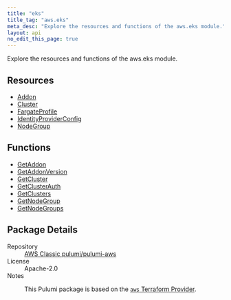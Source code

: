 ```yaml
---
title: "eks"
title_tag: "aws.eks"
meta_desc: "Explore the resources and functions of the aws.eks module."
layout: api
no_edit_this_page: true
---
```


<!-- WARNING: this file was generated by Pulumi Docs Generator. -->
<!-- Do not edit by hand unless you're certain you know what you are doing! -->

Explore the resources and functions of the aws.eks module.

<h2 id="resources">Resources</h2>
<ul class="api">
    <li><a href="addon/" title="Addon"><span class="api-symbol api-symbol--resource"></span>Addon</a></li>
    <li><a href="cluster/" title="Cluster"><span class="api-symbol api-symbol--resource"></span>Cluster</a></li>
    <li><a href="fargateprofile/" title="FargateProfile"><span class="api-symbol api-symbol--resource"></span>FargateProfile</a></li>
    <li><a href="identityproviderconfig/" title="IdentityProviderConfig"><span class="api-symbol api-symbol--resource"></span>IdentityProviderConfig</a></li>
    <li><a href="nodegroup/" title="NodeGroup"><span class="api-symbol api-symbol--resource"></span>NodeGroup</a></li>
</ul>

<h2 id="functions">Functions</h2>
<ul class="api">
    <li><a href="getaddon/" title="GetAddon"><span class="api-symbol api-symbol--function"></span>GetAddon</a></li>
    <li><a href="getaddonversion/" title="GetAddonVersion"><span class="api-symbol api-symbol--function"></span>GetAddonVersion</a></li>
    <li><a href="getcluster/" title="GetCluster"><span class="api-symbol api-symbol--function"></span>GetCluster</a></li>
    <li><a href="getclusterauth/" title="GetClusterAuth"><span class="api-symbol api-symbol--function"></span>GetClusterAuth</a></li>
    <li><a href="getclusters/" title="GetClusters"><span class="api-symbol api-symbol--function"></span>GetClusters</a></li>
    <li><a href="getnodegroup/" title="GetNodeGroup"><span class="api-symbol api-symbol--function"></span>GetNodeGroup</a></li>
    <li><a href="getnodegroups/" title="GetNodeGroups"><span class="api-symbol api-symbol--function"></span>GetNodeGroups</a></li>
</ul>

<h2 id="package-details">Package Details</h2>
<dl class="package-details">
	<dt>Repository</dt>
	<dd><a href="https://github.com/pulumi/pulumi-aws">AWS Classic pulumi/pulumi-aws</a></dd>
	<dt>License</dt>
	<dd>Apache-2.0</dd>
	<dt>Notes</dt>
	<dd><p>This Pulumi package is based on the <a href="https://github.com/hashicorp/terraform-provider-aws"><code>aws</code> Terraform Provider</a>.</p>
</dd>
</dl>

